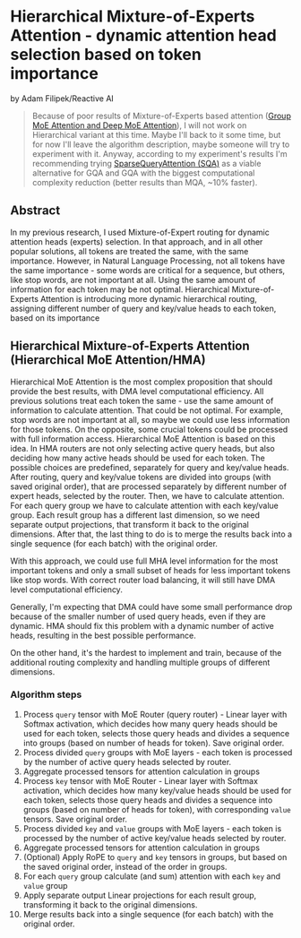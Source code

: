 # Hierarchical Mixture-of-Experts Attention - dynamic attention head selection based on token importance
by Adam Filipek/Reactive AI

> Because of poor results of Mixture-of-Experts based attention ([Group MoE Attention and Deep MoE Attention](./moe_attention.md)), I will
> not work on Hierarchical variant at this time. Maybe I'll back to it some time, but for now I'll leave the algorithm description, maybe
> someone will try to experiment with it. Anyway, according to my experiment's results I'm recommending trying
> [SparseQueryAttention (SQA)](./sparse_query_attention.md) as a viable alternative for GQA and GQA with the biggest computational
> complexity reduction (better results than MQA, ~10% faster).

## Abstract
In my previous research, I used Mixture-of-Expert routing for dynamic attention heads (experts) selection. In that approach, and in all other
popular solutions, all tokens are treated the same, with the same importance. However, in Natural Language Processing, not all tokens have
the same importance - some words are critical for a sequence, but others, like stop words, are not important at all. Using the same amount of
information for each token may be not optimal. Hierarchical Mixture-of-Experts Attention is introducing more dynamic hierarchical routing,
assigning different number of query and key/value heads to each token, based on its importance


## Hierarchical Mixture-of-Experts Attention (Hierarchical MoE Attention/HMA)
Hierarchical MoE Attention is the most complex proposition that should provide the best results, with DMA level computational efficiency.
All previous solutions treat each token the same - use the same amount of information to calculate attention. That could be not optimal.
For example, stop words are not important at all, so maybe we could use less information for those tokens. On the opposite, some crucial
tokens could be processed with full information access. Hierarchical MoE Attention is based on this idea. In HMA routers are not only
selecting active query heads, but also deciding how many active heads should be used for each token. The possible choices are predefined,
separately for query and key/value heads. After routing, query and key/value tokens are divided into groups (with saved original order),
that are processed separately by different number of expert heads, selected by the router. Then, we have to calculate attention. For each
query group we have to calculate attention with each key/value group. Each result group has a different last dimension, so we need separate
output projections, that transform it back to the original dimensions. After that, the last thing to do is to merge the results back into
a single sequence (for each batch) with the original order.

With this approach, we could use full MHA level information for the most important tokens and only a small subset of heads for less
important tokens like stop words. With correct router load balancing, it will still have DMA level computational efficiency.

Generally, I'm expecting that DMA could have some small performance drop because of the smaller number of used query heads, even if
they are dynamic. HMA should fix this problem with a dynamic number of active heads, resulting in the best possible performance.

On the other hand, it's the hardest to implement and train, because of the additional routing complexity and handling multiple
groups of different dimensions.

### Algorithm steps
1. Process `query` tensor with MoE Router (query router) - Linear layer with Softmax activation, which decides how many query heads should be used
	for each token, selects those query heads and divides a sequence into groups (based on number of heads for token). Save original order.
2. Process divided `query` groups with MoE layers - each token is processed by the number of active query heads selected by router.
3. Aggregate processed tensors for attention calculation in groups
4. Process `key` tensor with MoE Router - Linear layer with Softmax activation, which decides how many key/value heads should be used
	for each token, selects those query heads and divides a sequence into groups (based on number of heads for token), with corresponding `value`
  tensors. Save original order.
5. Process divided `key` and `value` groups with MoE layers - each token is processed by the number of active key/value heads selected by router.
6. Aggregate processed tensors for attention calculation in groups
7. (Optional) Apply RoPE to `query` and `key` tensors in groups, but based on the saved original order, instead of the order in groups.
8. For each `query` group calculate (and sum) attention with each `key` and `value` group
9. Apply separate output Linear projections for each result group, transforming it back to the original dimensions.
10. Merge results back into a single sequence (for each batch) with the original order.
